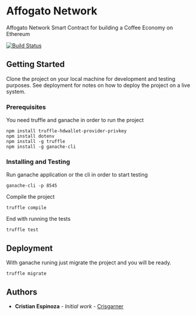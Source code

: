 # Affogato Network
Affogato Network Smart Contract for building a Coffee Economy on Ethereum

[![Build Status](https://travis-ci.com/crisgarner/affogato.svg?token=iyjjdAsC583CYX8hJTmX&branch=master)](https://travis-ci.com/crisgarner/affogato)

## Getting Started

Clone the project on your local machine for development and testing purposes. See deployment for notes on how to deploy the project on a live system.

### Prerequisites

You need truffle and ganache in order to run the project

```
npm install truffle-hdwallet-provider-privkey
npm install dotenv
npm install -g truffle
npm install -g ganache-cli
```

### Installing and Testing

Run ganache application or the cli in order to start testing

```
ganache-cli -p 8545
```

Compile the project

```
truffle compile 
```

End with running the tests 

```
truffle test 
```

## Deployment

With ganache runing just migrate the project and you will be ready.

```
truffle migrate 
``` 

## Authors

* **Cristian Espinoza** - *Initial work* - [Crisgarner](https://github.com/crisgarner)
